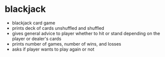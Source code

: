 # blackjack

- blackjack card game
- prints deck of cards unshuffled and shuffled
- gives general advice to player whether to hit or stand depending on the player or dealer's cards
- prints number of games, number of wins, and losses
- asks if player wants to play again or not
